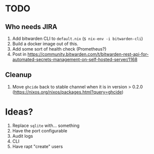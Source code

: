 # TODO
## Who needs JIRA

1. Add bitwarden CLI to `default.nix` (`$ nix-env -i bitwarden-cli`)
1. Build a docker image out of this.
1. Add some sort of health check (Prometheus?)
1. Post in https://community.bitwarden.com/t/bitwarden-rest-api-for-automated-secrets-management-on-self-hosted-server/1168

## Cleanup
1. Move `ghcide` back to stable channel when it is in version > 0.2.0 (https://nixos.org/nixos/packages.html?query=ghcide)

# Ideas?

1. Replace `sqlite` with... something
1. Have the port configurable
1. Audit logs
1. CLI
1. Have rapt "create" users